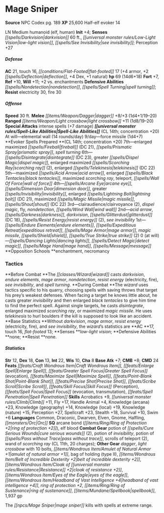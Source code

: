 ﻿---
cssclass: [monsters]
title1: Mage Sniper
title2: Mage Sniper
CR: 13
sources:
- name: NPC Codex
  page: 189
  link: http://paizo.com/products/btpy8v3a?Pathfinder-Roleplaying-Game-NPC-Codex
XP: 25600
race: Half-elf
classes:
- evoker 14
alignment: LN
size: Medium
type: humanoid
subtypes:
- elf
- human
initiative:
  bonus: 4
senses:
  darkvision: 60
  low-light vision: true
  see invisibility: true
AC:
  AC: 21
  touch: 16
  flat_footed: 17
  components:
    armor: 4
    deflection: 2
    dex: 4
    natural: 1
HP:
  HP: 69
  long: 14d6+18
saves:
  fort: 7
  ref: 10
  will: 11
  other: +2 vs. enchantments
defensive_abilities:
- nondetection
- spell turning
resistances:
  electricity: 30
  fire: 30
speeds:
  base: 30
attacks:
  melee:
  - - text: dagger +8/+3 (1d4+1/19-20)
      entries:
      - - damage: 1d4+1
          crit_range: 19-20
      attack: dagger
      bonus:
      - 8
      - 3
  ranged:
  - - text: light crossbow +11 (1d8/19-20)
      entries:
      - - damage: 1d8
          crit_range: 19-20
      attack: light crossbow
      bonus:
      - 11
  special:
  - intense spells (+7 damage)
spell_like_abilities:
  entries:
  - name: elemental wall
    source: default
    freq: At will
    other: 14 rounds/day
  - name: force missile
    source: default
    freq: 9/day
    other: 1d4+7
  sources:
  - name: default
    CL: 14
    concentration: 20
spells:
  entries:
  - name: enlarged maximized fireball
    source: Evoker
    level: 7
    DC: 21
  - name: prismatic spray
    source: Evoker
    level: 7
  - name: spell turning
    source: Evoker
    level: 7
  - name: disintegrate
    source: Evoker
    level: 6
    DC: 23
  - name: greater dispel magic
    source: Evoker
    level: 6
  - name: enlarged maximized scorching ray
    source: Evoker
    level: 6
    count: 2
  - name: enlarged telekinesis
    source: Evoker
    level: 6
    DC: 22
  - name: maximized acid arrow
    source: Evoker
    level: 5
  - name: enlarged black tentacles
    source: Evoker
    level: 5
  - name: maximized scorching ray
    source: Evoker
    level: 5
  - name: teleport
    source: Evoker
    level: 5
  - name: wall of force
    source: Evoker
    level: 5
  - name: arcane eye
    source: Evoker
    level: 4
  - name: dimension door
    source: Evoker
    level: 4
  - name: greater invisibility
    source: Evoker
    level: 4
  - name: enlarged lightning bolt
    source: Evoker
    level: 4
    DC: 21
  - name: maximized magic missile
    source: Evoker
    level: 4
  - name: shout
    source: Evoker
    level: 4
    DC: 22
  - name: clairaudience/clairvoyance
    source: Evoker
    level: 3
    count: 2
  - name: dispel magic
    source: Evoker
    level: 3
  - name: fly
    source: Evoker
    level: 3
  - name: nondetection
    source: Evoker
    level: 3
  - name: wind wall
    source: Evoker
    level: 3
  - name: acid arrow
    source: Evoker
    level: 2
  - name: darkness
    source: Evoker
    level: 2
  - name: darkvision
    source: Evoker
    level: 2
  - name: glitterdust
    source: Evoker
    level: 2
    DC: 18
  - name: resist energy
    source: Evoker
    level: 2
    count: 2
  - name: see invisibility
    source: Evoker
    level: 2
  - name: endure elements
    source: Evoker
    level: 1
  - name: expeditious retreat
    source: Evoker
    level: 1
  - name: mage armor
    source: Evoker
    level: 1
  - name: magic missile
    source: Evoker
    level: 1
  - name: shield
    source: Evoker
    level: 1
  - name: true strike
    source: Evoker
    level: 1
    count: 2
  - name: dancing lights
    source: Evoker
    level: 0
  - name: detect magic
    source: Evoker
    level: 0
  - name: mage hand
    source: Evoker
    level: 0
  - name: message
    source: Evoker
    level: 0
  sources:
  - name: Evoker
    type: prepared
    CL: 14
    concentration: 20
    slots:
      0: at-will
    opposition_schools:
    - enchantment
    - necromancy
tactics:
  Before Combat: The wizard casts darkvision, endure elements, mage armor, nondetection,
    resist energy (electricity, fire), see invisibility, and spell turning.
  During Combat: The wizard uses tactics specific to his quarry, choosing spells with
    saving throws that target his prey's weakest defenses. When facing a target he
    knows little about, he casts greater invisibility and then enlarged black tentacles
    to give him time to find the perfect spell. Against single targets, he casts disintegrate,
    enlarged maximized scorching ray, or maximized magic missile. He uses telekinesis
    to hurl boulders if the kill is supposed to look like an accident.
  Base Statistics: Without darkvision, mage armor, resist energy (electricity, fire),
    and see invisibility, the wizard's statistics are AC 17, touch 16, flat-footed
    13; Senses low-light vision; Defensive Abilities none; Resist none.
ability_scores:
  STR: 12
  DEX: 18
  CON: 13
  INT: 22
  WIS: 10
  CHA: 8
BAB: 7
CMB: 8
CMD: 24
feats:
- name: Craft Wondrous Item
- name: Enlarge Spell
- name: Greater Spell Focus (evocation)
- name: Maximize Spell
- name: Point-Blank Shot
- name: Precise Shot
- name: Scribe Scroll
- name: Skill Focus (Perception)
- name: Spell Focus (evocation)
- name: Spell Focus (transmutation)
- name: Spell Penetration
skills:
  Acrobatics: 9
  Climb: 11
  Fly: 17
  Handle Animal: 4
  Knowledge (arcana): 23
  Knowledge (geography): 14
  Knowledge (local): 19
  Knowledge (nature): 15
  Perception: 27
  Spellcraft: 23
  Stealth: 18
  Survival: 10
  Swim: 6
languages:
- Common
- Draconic
- Dwarven
- Elven
- Gnome
- Halfling
- Orc
special_qualities:
- arcane bond (ring of protection +2)
- elf blood
gear:
  combat:
  - potion of cure serious wounds (2)
  - potion of invisibility
  - potion of pass without trace
  - scrolls of teleport (2)
  - wand of scorching ray (CL 11th, 20 charges)
  other:
  - dagger
  - light crossbow with 10 bolts
  - amulet of natural armor +1
  - bag of holding (type II)
  - belt of incredible dexterity +2
  - cloak of resistance +2
  - eyes of the eagle
  - headband of vast intelligence +4
  - ring of protection +2
  - ring of sustenance
  - spellbook
  - 1,937 gp
desc_long: The mage sniper kills with spells at extreme range.

---

# Mage Sniper

**Source** NPC Codex pg. 189
**XP** 25,600
Half-elf evoker 14

LN Medium humanoid (elf, human)
**Init** +4; **Senses** _[[spells/Darkvision|darkvision]]_ 60 ft., _[[universal monster rules/Low-Light Vision|low-light vision]]_, _[[spells/See Invisibility|see invisibility]]_; Perception +27

##### Defense

**AC** 21, touch 16, _[[conditions/Flat-Footed|flat-footed]]_ 17 (+4 armor, +2 _[[spells/Deflection|deflection]]_, +4 Dex, +1 natural)
**hp** 69 (14d6+18)
**Fort** +7, **Ref** +10, **Will** +11; +2 vs. enchantments
**Defensive Abilities** _[[spells/Nondetection|nondetection]]_, _[[spells/Spell Turning|spell turning]]_; **Resist** electricity 30, fire 30

##### Offense
**Speed** 30 ft.
**Melee** _[[items/Weapon/Dagger|dagger]]_ +8/+3 (1d4+1/19–20)
**Ranged** _[[items/Weapon/Light crossbow|light crossbow]]_ +11 (1d8/19–20)
**Special Attacks** intense spells (+7 damage)
**_[[universal monster rules/Spell-Like Abilities|Spell-Like Abilities]]_** (CL 14th; concentration +20)
At will—elemental wall (14 rounds/day)
 9/day—force missile (1d4+7)
**Evoker Spells Prepared **(CL 14th; concentration +20)
7th—enlarged maximized _[[spells/Fireball|fireball]]_ (DC 21), _[[spells/Prismatic Spray|prismatic spray]]_, _spell turning_
6th—_[[spells/Disintegrate|disintegrate]]_ (DC 23), greater _[[spells/Dispel Magic|dispel magic]]_, enlarged maximized _[[spells/Scorching Ray|scorching ray]]_ (2), enlarged _[[spells/Telekinesis|telekinesis]]_ (DC 22)
5th—maximized _[[spells/Acid Arrow|acid arrow]]_, enlarged _[[spells/Black Tentacles|black tentacles]]_, maximized _scorching ray_, teleport, _[[spells/Wall Of Force|wall of force]]_
4th—_[[spells/Arcane Eye|arcane eye]]_, _[[spells/Dimension Door|dimension door]]_, greater _[[spells/Invisibility|invisibility]]_, enlarged _[[spells/Lightning Bolt|lightning bolt]]_ (DC 21), maximized _[[spells/Magic Missile|magic missile]]_, _[[spells/Shout|shout]]_ (DC 22)
3rd—clairaudience/clairvoyance (2), _dispel magic_, fly, _nondetection_, _[[spells/Wind Wall|wind wall]]_
2nd—_acid arrow_, _[[spells/Darkness|darkness]]_, _darkvision_, _[[spells/Glitterdust|glitterdust]]_ (DC 18), _[[spells/Resist Energy|resist energy]]_ (2), _see invisibility_
1st—_[[spells/Endure Elements|endure elements]]_, _[[spells/Expeditious Retreat|expeditious retreat]]_, _[[spells/Mage Armor|mage armor]]_, _magic missile_, _[[spells/Shield|shield]]_, _[[spells/True Strike|true strike]]_ (2)
0 (at will)—_[[spells/Dancing Lights|dancing lights]]_, _[[spells/Detect Magic|detect magic]]_, _[[spells/Mage Hand|mage hand]]_, _[[spells/Message|message]]_
**Opposition Schools **enchantment, necromancy

### Tactics

**Before Combat **The _[[classes/Wizard|wizard]]_ casts _darkvision_, _endure elements_, _mage armor_, _nondetection_, _resist energy_ (electricity, fire), _see invisibility_, and _spell turning_.
**During Combat **The _wizard_ uses tactics specific to his quarry, choosing spells with saving throws that target his prey’s weakest defenses. When facing a target he knows little about, he casts greater _invisibility_ and then enlarged _black tentacles_ to give him time to find the perfect spell. Against single targets, he casts _disintegrate_, enlarged maximized _scorching ray_, or maximized _magic missile_. He uses _telekinesis_ to hurl boulders if the kill is supposed to look like an accident.
**Base Statistics **Without _darkvision_, _mage armor_, _resist energy_ (electricity, fire), and _see invisibility_, the _wizard_’s statistics are **AC **17, touch 16, _flat-footed_ 13; **Senses **_low-light vision_; **Defensive Abilities **none; **Resist **none.

##### Statistics
**Str** 12, **Dex** 18, **Con** 13, **Int** 22, **Wis** 10, **Cha** 8
**Base Atk** +7; **CMB** +8; **CMD** 24
**Feats** _[[feats/Craft Wondrous Item|Craft Wondrous Item]]_, _[[feats/Enlarge Spell|Enlarge Spell]]_, _[[feats/Greater Spell Focus|Greater Spell Focus]]_ (evocation), _[[feats/Maximize Spell|Maximize Spell]]_, _[[feats/Point-Blank Shot|Point-Blank Shot]]_, _[[feats/Precise Shot|Precise Shot]]_, _[[feats/Scribe Scroll|Scribe Scroll]]_, _[[feats/Skill Focus|Skill Focus]]_ (Perception), _[[feats/Spell Focus|Spell Focus]]_ (evocation, transmutation), _[[feats/Spell Penetration|Spell Penetration]]_
**Skills** Acrobatics +9, _[[universal monster rules/Climb|Climb]]_ +11, Fly +17, Handle Animal +4, Knowledge (arcana) +23, Knowledge (geography) +14, Knowledge (local) +19, Knowledge (nature) +15, Perception +27, Spellcraft +23, Stealth +18, Survival +10, Swim +6
**Languages** Common, Draconic, Dwarven, Elven, Gnome, Halfling, _[[monsters/Orc|Orc]]_
**SQ** arcane bond (_[[items/Ring/Ring of Protection +2|ring of protection +2]]_), elf blood
**Combat Gear** potion of _[[spells/Cure Serious Wounds|cure serious wounds]]_ (2), potion of _invisibility_, potion of _[[spells/Pass without Trace|pass without trace]]_, scrolls of teleport (2), wand of _scorching ray_ (CL 11th, 20 charges); **Other Gear** _dagger_, _light crossbow_ with 10 bolts, _[[items/Wondrous Item/Amulet of Natural Armor +1|amulet of natural armor +1]]_, bag of holding (type II), _[[items/Wondrous Item/Belt of Incredible Dexterity +2|belt of incredible dexterity +2]]_, _[[items/Wondrous Item/Cloak of _[[universal monster rules/Resistance|Resistance]]_ +2|cloak of _resistance_ +2]]_, _[[items/Wondrous Item/Eyes of the Eagle|eyes of the eagle]]_, _[[items/Wondrous Item/Headband of Vast Intelligence +4|headband of vast intelligence +4]]_, _ring of protection +2_, _[[items/Ring/Ring of Sustenance|ring of sustenance]]_, _[[items/Mundane/Spellbook|spellbook]]_, 1,937 gp

The _[[npcs/Mage Sniper|mage sniper]]_ kills with spells at extreme range.